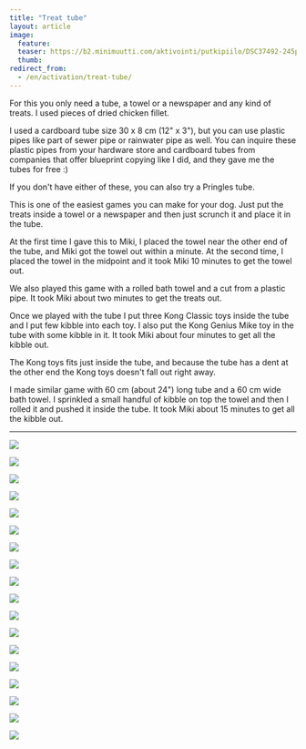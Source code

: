 ```yaml
---
title: "Treat tube"
layout: article
image:
  feature:
  teaser: https://b2.minimuutti.com/aktivointi/putkipiilo/DSC37492-245px.jpg
  thumb:
redirect_from:
  - /en/activation/treat-tube/
---
```


For this you only need a tube, a towel or a newspaper and any kind of treats. I used pieces of dried chicken fillet.

I used a cardboard tube size 30 x 8 cm (12" x 3"), but you can use plastic pipes like part of sewer pipe or rainwater pipe as well. You can inquire these plastic pipes from your hardware store and cardboard tubes from companies that offer blueprint copying like I did, and they gave me the tubes for free :)

If you don't have either of these, you can also try a Pringles tube.

This is one of the easiest games you can make for your dog. Just put the treats inside a towel or a newspaper and then just scrunch it and place it in the tube.

At the first time I gave this to Miki, I placed the towel near the other end of the tube, and Miki got the towel out within a minute. At the second time, I placed the towel in the midpoint and it took Miki 10 minutes to get the towel out.

We also played this game with a rolled bath towel and a cut from a plastic pipe. It took Miki about two minutes to get the treats out.

Once we played with the tube I put three Kong Classic toys inside the tube and I put few kibble into each toy. I also put the Kong Genius Mike toy in the tube with some kibble in it. It took Miki about four minutes to get all the kibble out.

The Kong toys fits just inside the tube, and because the tube has a dent at the other end the Kong toys doesn't fall out right away.

I made similar game with 60 cm (about 24") long tube and a 60 cm wide bath towel. I sprinkled a small handful of kibble on top the towel and then I rolled it and pushed it inside the tube. It took Miki about 15 minutes to get all the kibble out.

---

![](https://b2.minimuutti.com/aktivointi/putkipiilo/DSC37492-800px.jpg)

![](https://b2.minimuutti.com/aktivointi/putkipiilo/DSC37386-800px.jpg)

![](https://b2.minimuutti.com/aktivointi/putkipiilo/DSC37474-800px.jpg)

![](https://b2.minimuutti.com/aktivointi/putkipiilo/DSC37439-800px.jpg)

![](https://b2.minimuutti.com/aktivointi/putkipiilo/DSC37484-800px.jpg)

![](https://b2.minimuutti.com/aktivointi/putkipiilo/DSC37631-800px.jpg)

![](https://b2.minimuutti.com/aktivointi/putkipiilo/DSC42999-800px.jpg)

![](https://b2.minimuutti.com/aktivointi/putkipiilo/DSC43028-800px.jpg)

![](https://b2.minimuutti.com/aktivointi/putkipiilo/DSC43057-800px.jpg)

![](https://b2.minimuutti.com/aktivointi/putkipiilo/DSC46277-800px.jpg)

![](https://b2.minimuutti.com/aktivointi/putkipiilo/DSC47917-800px.jpg)

![](https://b2.minimuutti.com/aktivointi/putkipiilo/DSC47921-800px.jpg)

![](https://b2.minimuutti.com/aktivointi/putkipiilo/DSC47941-800px.jpg)

![](https://b2.minimuutti.com/aktivointi/putkipiilo/DSC47952-800px.jpg)

![](https://b2.minimuutti.com/aktivointi/putkipiilo/DSC51455-800px.jpg)

![](https://b2.minimuutti.com/aktivointi/putkipiilo/DSC51482-800px.jpg)

![](https://b2.minimuutti.com/aktivointi/putkipiilo/DSC51541-800px.jpg)

![](https://b2.minimuutti.com/aktivointi/putkipiilo/DSC51752-800px.jpg)
